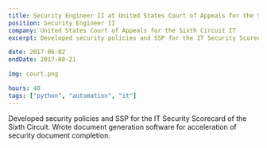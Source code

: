 ```yaml
---
title: Security Engineer II at United States Court of Appeals for the Sixth Circuit IT 
position: Security Engineer II
company: United States Court of Appeals for the Sixth Circuit IT 
excerpt: Developed security policies and SSP for the IT Security Scorecard for the Sixth Circuit and lower courts. Wrote document generation software for acceleration of security document completion.

date: 2017-06-02
endDate: 2017-08-21

img: court.png

hours: 40
tags: ["python", "automation", "it"]
---
```


Developed security policies and SSP for the IT Security Scorecard of the Sixth Circuit. Wrote document generation software for acceleration of security document completion.
